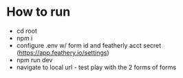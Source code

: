 # How to run

-   cd root
-   npm i
-   configure .env w/ form id and featherly acct secret (https://app.feathery.io/settings)
-   npm run dev
-   navigate to local url - test play with the 2 forms of forms
